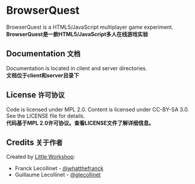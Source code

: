 BrowserQuest
============

BrowserQuest is a HTML5/JavaScript multiplayer game experiment.  
**BrowserQuest是一款HTML5/JavaScript多人在线游戏实验**

Documentation `文档`
-------------

Documentation is located in client and server directories.  
**文档位于client和server目录下**

License `许可协议`
-------

Code is licensed under MPL 2.0. Content is licensed under CC-BY-SA 3.0.
See the LICENSE file for details.  
**代码基于MPL 2.0许可协议。查看LICENSE文件了解详细信息。**

Credits `关于作者`
-------
Created by [Little Workshop](http://www.littleworkshop.fr):

* Franck Lecollinet - [@whatthefranck](http://twitter.com/whatthefranck)
* Guillaume Lecollinet - [@glecollinet](http://twitter.com/glecollinet)
